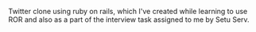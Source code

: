 Twitter clone using ruby on rails, which I've created while learning to use ROR and also as a part of the interview task assigned to me by Setu Serv.

